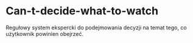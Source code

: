 # Can-t-decide-what-to-watch
Regułowy system ekspercki do podejmowania decyzji na temat tego, co użytkownik powinien obejrzeć.
